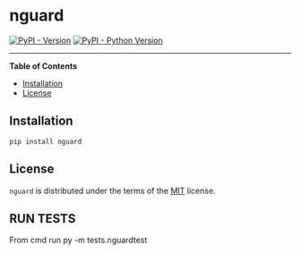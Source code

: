 # nguard

[![PyPI - Version](https://img.shields.io/pypi/v/nguard.svg)](https://pypi.org/project/nguard)
[![PyPI - Python Version](https://img.shields.io/pypi/pyversions/nguard.svg)](https://pypi.org/project/nguard)

-----

**Table of Contents**

- [Installation](#installation)
- [License](#license)

## Installation

```console
pip install nguard
```

## License

`nguard` is distributed under the terms of the [MIT](https://spdx.org/licenses/MIT.html) license.


## RUN TESTS
From cmd run py -m tests.nguardtest